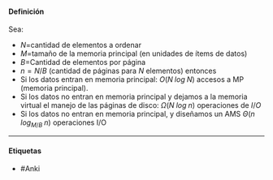 #### Definición
Sea:
- $N$=cantidad de elementos a ordenar
- $M$=tamaño de la memoria principal (en unidades de ítems de datos)
- $B$=Cantidad de elementos por página
- $n=N/B$ (cantidad de páginas para $N$ elementos)
entonces
- Si los datos entran en memoria principal: $O(N\;log\;N)$ accesos a MP (memoria principal).
- Si los datos no entran en memoria principal y dejamos a la memoria virtual el manejo de las páginas de disco: $\Omega(N\;log\;n)$ operaciones de $I/O$ 
- Si los datos no entran en memoria principal, y diseñamos un AMS $Θ(n\;log_{M/B}\; n)$ operaciones I/O
***
#### Etiquetas
- #Anki 